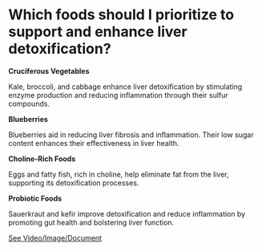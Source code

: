 # Which foods should I prioritize to support and enhance liver detoxification?

**Cruciferous Vegetables**

Kale, broccoli, and cabbage enhance liver detoxification by stimulating enzyme production and reducing inflammation through their sulfur compounds.

**Blueberries**

Blueberries aid in reducing liver fibrosis and inflammation. Their low sugar content enhances their effectiveness in liver health.

**Choline-Rich Foods**

Eggs and fatty fish, rich in choline, help eliminate fat from the liver, supporting its detoxification processes.

**Probiotic Foods**

Sauerkraut and kefir improve detoxification and reduce inflammation by promoting gut health and bolstering liver function.

 [See Video/Image/Document](https://hls-player.drberg.com/asset?path=migrated-assets/youtube-videos-liver-cleanse-detox-foods)